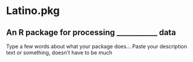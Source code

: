 # Latino.pkg
## An R package for processing ___________ data

Type a few words about what your package does... Paste your description text or something, doesn't have to be much
